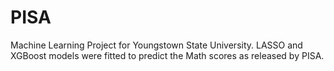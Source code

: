 # PISA
Machine Learning Project for Youngstown State University. LASSO and XGBoost models were fitted to predict the Math scores as released by PISA.
